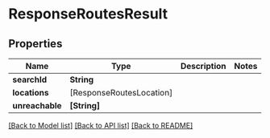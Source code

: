 # ResponseRoutesResult

## Properties
Name | Type | Description | Notes
------------ | ------------- | ------------- | -------------
**searchId** | **String** |  | 
**locations** | [ResponseRoutesLocation] |  | 
**unreachable** | **[String]** |  | 

[[Back to Model list]](../README.md#documentation-for-models) [[Back to API list]](../README.md#documentation-for-api-endpoints) [[Back to README]](../README.md)


